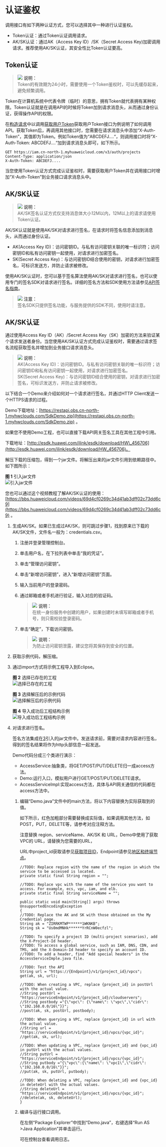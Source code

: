 # 认证鉴权<a name="cci_02_0003"></a>

调用接口有如下两种认证方式，您可以选择其中一种进行认证鉴权。

-   Token认证：通过Token认证调用请求。
-   AK/SK认证：通过AK（Access Key ID）/SK（Secret Access Key\)加密调用请求。推荐使用AK/SK认证，其安全性比Token认证要高。

## Token认证<a name="section2417768214391"></a>

>![](public_sys-resources/icon-note.gif) **说明：**   
>Token的有效期为24小时，需要使用一个Token鉴权时，可以先缓存起来，避免频繁调用。  

Token在计算机系统中代表令牌（临时）的意思，拥有Token就代表拥有某种权限。Token认证就是在调用API的时候将Token加到请求消息头，从而通过身份认证，获得操作API的权限。

在[构造请求](构造请求.md)中以调用[获取用户Token](https://support.huaweicloud.com/api-iam/zh-cn_topic_0057845583.html)获取用户Token接口为例说明了如何调用API。获取Token后，再调用其他接口时，您需要在请求消息头中添加“X-Auth-Token”，其值即为Token。例如Token值为“ABCDEFJ....“，则调用接口时将“X-Auth-Token: ABCDEFJ....“加到请求消息头即可，如下所示。

```
GET https://iam.cn-north-1.myhuaweicloud.com/v3/auth/projects
Content-Type: application/json
X-Auth-Token: ABCDEFJ....
```

当您使用Token认证方式完成认证鉴权时，需要获取用户Token并在调用接口时增加“X-Auth-Token”到业务接口请求消息头中。

## AK/SK认证<a name="section5887143815518"></a>

>![](public_sys-resources/icon-note.gif) **说明：**   
>AK/SK签名认证方式仅支持消息体大小12M以内，12M以上的请求请使用Token认证。  

AK/SK认证就是使用AK/SK对请求进行签名，在请求时将签名信息添加到消息头，从而通过身份认证。

-   AK\(Access Key ID\)：访问密钥ID。与私有访问密钥关联的唯一标识符；访问密钥ID和私有访问密钥一起使用，对请求进行加密签名。
-   SK\(Secret Access Key\)：与访问密钥ID结合使用的密钥，对请求进行加密签名，可标识发送方，并防止请求被修改。

使用AK/SK认证时，您可以基于签名算法使用AK/SK对请求进行签名，也可以使用专门的签名SDK对请求进行签名。详细的签名方法和SDK使用方法请参见[API签名指南](https://support.huaweicloud.com/devg-apisign/api-sign-provide.html)。

>![](public_sys-resources/icon-notice.gif) **注意：**   
>签名SDK只提供签名功能，与服务提供的SDK不同，使用时请注意。  

## AK/SK认证<a name="section0390282152"></a>

通过使用Access Key ID（AK）/Secret Access Key（SK）加密的方法来验证某个请求发送者身份。当您使用AK/SK认证方式完成认证鉴权时，需要通过请求签名流程获取签名并增加到业务接口请求消息头。

>![](public_sys-resources/icon-note.gif) **说明：**   
>AK\(Access Key ID\)：访问密钥ID。与私有访问密钥关联的唯一标识符；访问密钥ID和私有访问密钥一起使用，对请求进行加密签名。  
>SK\(Secret Access Key\)：与访问密钥ID结合使用的密钥，对请求进行加密签名，可标识发送方，并防止请求被修改。  

以下结合一个Demo来介绍如何对一个请求进行签名，并通过HTTP Client发送一个HTTPS请求的过程。

Demo下载地址：[https://restapi.obs.cn-north-1.myhwclouds.com/SdkDemo.zip](https://restapi.obs.cn-north-1.myhwclouds.com/SdkDemo.zip)  。

如果您不使用Demo工程，也可以直接下载API网关签名工具在其他工程中引用。

下载地址：[http://esdk.huawei.com/ilink/esdk/download/HW\_456706](http://esdk.huawei.com/ilink/esdk/download/HW_456706)。

解压下载的压缩包，得到一个jar文件。将解压出来的jar文件引用到依赖路径中。如下图所示：

**图 1**  引入jar文件<a name="fig54371648183113"></a>  
![](figures/引入jar文件.png "引入jar文件")

您也可以通过这个视频教程了解AK/SK认证的使用：[https://bbs.huaweicloud.com/videos/69d4cf0269c34d41ab3dff02c73dd6c9](https://bbs.huaweicloud.com/videos/69d4cf0269c34d41ab3dff02c73dd6c9)  。

1.  生成AK/SK。如果已生成过AK/SK，则可跳过步骤1，找到原来已下载的AK/SK文件，文件名一般为：credentials.csv。
    1.  注册并登录管理控制台。
    2.  单击用户名，在下拉列表中单击“我的凭证”。

    1.  单击“管理访问密钥”。
    2.  单击“新增访问密钥”，进入“新增访问密钥”页面。
    3.  输入当前用户的登录密码。
    4.  通过邮箱或者手机进行验证，输入对应的验证码。

        >![](public_sys-resources/icon-note.gif) **说明：**   
        >在统一身份服务中创建的用户，如果创建时未填写邮箱或者手机号，则只需校验登录密码。  

    5.  单击“确定”，下载访问密钥。

        >![](public_sys-resources/icon-note.gif) **说明：**   
        >为防止访问密钥泄露，建议您将其保存到安全的位置。  


2.  获取示例代码，解压缩。
3.  <a name="li19564155663214"></a>通过import方式将示例工程导入到Eclipse。

    **图 2**  选择已存在的工程<a name="fig16546145205014"></a>  
    ![](figures/选择已存在的工程.png "选择已存在的工程")

    **图 3**  选择解压后的示例代码<a name="fig767232218519"></a>  
    ![](figures/选择解压后的示例代码.png "选择解压后的示例代码")

    **图 4**  导入成功后工程结构示例<a name="fig159778103242"></a>  
    ![](figures/导入成功后工程结构示例.png "导入成功后工程结构示例")

4.  对请求进行签名。

    签名方法集成在[3](#li19564155663214)引入的jar文件中。发送请求前，需要对请求内容进行签名，得到的签名结果将作为http头部信息一起发送。

    Demo代码分成三个类进行演示：

    -   AccessService:抽象类，将GET/POST/PUT/DELETE归一成access方法。
    -   Demo:运行入口，模拟用户进行GET/POST/PUT/DELETE请求。
    -   AccessServiceImpl:实现access方法，具体与API网关通信的代码都在access方法中。

    1.  编辑“Demo.java”文件中的main方法，将以下内容替换为实际获取到的值。

        如下所示，红色加粗部分需要替换成实际值，如果调用其他方法，如POST，PUT，DELETE等，请参考对应注释方法。

        注意替换 region、serviceName、AK/SK 和 URL，Demo中使用了获取VPC的 URL，请替换为您需要的URL，

        URL中project\_id获取请参见[获取项目ID](获取项目ID.md)，Endpoint请参见[地区和终端节点](http://developer.huaweicloud.com/endpoint)。

        ```
        //TODO: Replace region with the name of the region in which the service to be accessed is located. 
        private static final String region = "";
        
        //TODO: Replace vpc with the name of the service you want to access. For example, ecs, vpc, iam, and elb.
        private static final String serviceName = "";
        
        public static void main(String[] args) throws UnsupportedEncodingException
        {
        //TODO: Replace the AK and SK with those obtained on the My Credential page.
        String ak = "ZIRRKMTWP******1WKNKB";
        String sk = "Us0mdMNHk******YrRCnW0ecfzl";
        
        //TODO: To specify a project ID (multi-project scenarios), add the X-Project-Id header.
        //TODO: To access a global service, such as IAM, DNS, CDN, and TMS, add the X-Domain-Id header to specify an account ID.
        //TODO: To add a header, find "Add special headers" in the AccessServiceImple.java file.
        
        //TODO: Test the API
        String url = "https://{Endpoint}/v1/{project_id}/vpcs";
        get(ak, sk, url);
        
        //TODO: When creating a VPC, replace {project_id} in postUrl with the actual value.
        //String postUrl = "https://serviceEndpoint/v1/{project_id}/cloudservers";
        //String postbody ="{\"vpc\": {\"name\": \"vpc\",\"cidr\": \"192.168.0.0/16\"}}";
        //post(ak, sk, postUrl, postbody);
        
        //TODO: When querying a VPC, replace {project_id} in url with the actual value.
        //String url = "https://serviceEndpoint/v1/{project_id}/vpcs/{vpc_id}";
        //get(ak, sk, url);
        
        //TODO: When updating a VPC, replace {project_id} and {vpc_id} in putUrl with the actual values.
        //String putUrl = "https://serviceEndpoint/v1/{project_id}/vpcs/{vpc_id}";
        //String putbody ="{\"vpc\":{\"name\": \"vpc1\",\"cidr\": \"192.168.0.0/16\"}}";
        //put(ak, sk, putUrl, putbody);
        
        //TODO: When deleting a VPC, replace {project_id} and {vpc_id} in deleteUrl with the actual values.
        //String deleteUrl = "https://serviceEndpoint/v1/{project_id}/vpcs/{vpc_id}";
        //delete(ak, sk, deleteUrl);
        }
        ```

    2.  编译与运行接口调用。

        在左侧“Package Explorer”中找到“Demo.java”，右键选择“Run AS \>Java Application”并单击运行。

        可在控制台查看调用日志。



